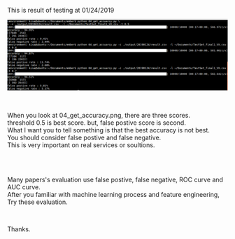 This is result of testing at 01/24/2019  

![result.png](04_get_accuracy.png)

<br />

When you look at 04_get_accuracy.png, there are three scores.  
threshold 0.5 is best score. but, false postive score is second.  
What I want you to tell something is that the best accuracy is not best.  
You should consider false postive and false negative.  
This is very important on real services or soultions.  

<br />
<br />

Many papers's evaluation use false postive, false negative, ROC curve and AUC curve.  
After you familiar with machine learning process and feature engineering, Try these evaluation.  

<br />

Thanks.
